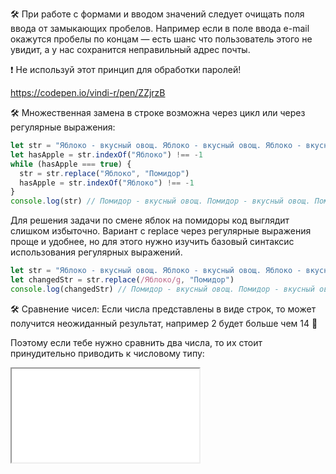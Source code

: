 🛠 При работе с формами и вводом значений следует очищать поля ввода от замыкающих пробелов. Например если в поле ввода e-mail окажутся пробелы по концам — есть шанс что пользователь этого не увидит, а у нас сохранится неправильный адрес почты.

❗️ Не используй этот принцип для обработки паролей!

https://codepen.io/vindi-r/pen/ZZjrzB

🛠 Множественная замена в строке возможна через цикл или через регулярные выражения:

```js
let str = "Яблоко - вкусный овощ. Яблоко - вкусный овощ. Яблоко - вкусный овощ"
let hasApple = str.indexOf("Яблоко") !== -1
while (hasApple === true) {
  str = str.replace("Яблоко", "Помидор")
  hasApple = str.indexOf("Яблоко") !== -1
}
console.log(str) // Помидор - вкусный овощ. Помидор - вкусный овощ. Помидор - вкусный овощ
```

Для решения задачи по смене яблок на помидоры код выглядит слишком избыточно. Вариант с replace через регулярные выражения проще и удобнее, но для этого нужно изучить базовый синтаксис использования регулярных выражений.

```js
let str = "Яблоко - вкусный овощ. Яблоко - вкусный овощ. Яблоко - вкусный овощ"
let changedStr = str.replace(/Яблоко/g, "Помидор")
console.log(changedStr) // Помидор - вкусный овощ. Помидор - вкусный овощ. Помидор - вкусный овощ
```

🛠 Сравнение чисел: Если числа представлены в виде строк, то может получится неожиданный результат, например 2 будет больше чем 14 🤖

Поэтому если тебе нужно сравнить два числа, то их стоит принудительно приводить к числовому типу:

<iframe title="Название — Строка — Дока" src="../demos/vindi-r-JVBLQG/"></iframe>
